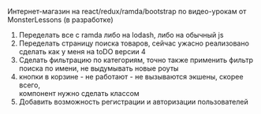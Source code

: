 Интернет-магазин на react/redux/ramda/bootstrap по видео-урокам от MonsterLessons (в разработке)</br>

1) Переделать все с ramda либо на lodash, либо на обычный js </br>
2) Переделать страницу поиска товаров, сейчас ужасно реализовано </br>
сделать как у меня на toDO версии 4 </br>
3) Сделать фильтрацию по категориям, точно также применить фильтр </br>
поиcка по имени, не выдумывать новые роуты </br>
4) кнопки в корзине - не работают - не вызываются экшены, скорее всего, </br>
компонент нужно сделать классом </br>
5) Добавить возможность регистрации и авторизации пользователей </br>
